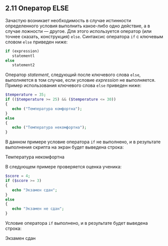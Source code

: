 ## 2.11 Оператор ELSE
Зачастую возникает необходимость в случае истинности определенного условия выполнить какое-либо одно действие, а в случае ложности — другое. Для
этого используется оператор (или точнее сказать, конструкция) `else`. 
Синтаксис оператора `if` с ключевым словом `else` приведен ниже:
```php
if (ехргеssion)
   statementl
else
   statement2
```
Оператор *statement*, следующий после ключевого слова `еlse`, 
выполняется в том случае, если условие *expression* не выполняется. Пример использования ключевого слова `else` приведен ниже:
```php  
$temperature = 35;
if (($temperature >= 25) && ($temperature <= 30))
{
   echo ("Температура комфортна");
}
else
{
   echo ("Температура некомфортна");
}
```
В данном примере условие оператора `if` не выполнено, и в результате 
выполнения скрипта на экран будет выведена строка:
  
Температура некомфортна

В следующем примере проверяется оценка ученика:
```php  
$score = 4;
if ($score >= 3)
{
   echo "Экзамен сдан";
}
else
{
   echo "Экзамен не сдан";
}
```
Условие оператора `if` выполнено, и в результате будет выведена строка:

Экзамен сдан